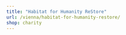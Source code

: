 ```yaml
---
title: "Habitat for Humanity ReStore"
url: /vienna/habitat-for-humanity-restore/
shop: charity
---
```

